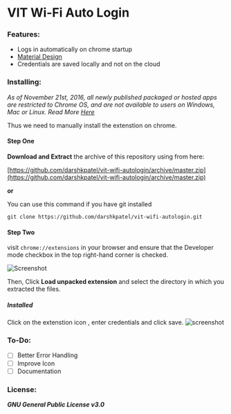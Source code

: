 # VIT Wi-Fi Auto Login

### Features:

* Logs in automatically on chrome startup
* [Material Design](http://materializecss.com)
* Credentials are saved locally and not on the cloud 

### Installing:
*As of November 21st, 2016, all newly published packaged or hosted apps are restricted to Chrome OS, and are not available to users on Windows, Mac or Linux. Read More [Here](http://blog.chromium.org/2016/08/from-chrome-apps-to-web.html)*

Thus we need to manually install the extenstion on chrome. 

#### Step One
**Download and Extract** the archive of this repository using from here:

[https://github.com/darshkpatel/vit-wifi-autologin/archive/master.zip](https://github.com/darshkpatel/vit-wifi-autologin/archive/master.zip)

**or**

You can use this command if you have git installed 

`git clone https://github.com/darshkpatel/vit-wifi-autologin.git` 


#### Step Two
visit `chrome://extensions` in your browser and ensure that the Developer mode checkbox in the top right-hand corner is checked.

![Screenshot](https://user-images.githubusercontent.com/11258286/44358002-4ce50e00-a4d1-11e8-8710-a8377ea71634.png)

Then, Click **Load unpacked extension** and select the directory in which you extracted the files.

##### Installed
Click on the extenstion icon , enter credentials and click save.
![screenshot](https://user-images.githubusercontent.com/11258286/44358668-53748500-a4d3-11e8-976d-b19ef0208758.png)



### To-Do:
- [ ] Better Error Handling
- [ ] Improve Icon
- [ ] Documentation

### License:
 ***GNU General Public License v3.0***
